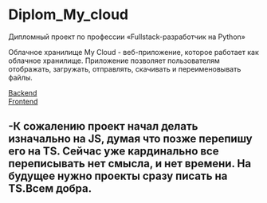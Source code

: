 # Diplom_My_cloud
Дипломный проект по профессии «Fullstack-разработчик на Python»

Облачное хранилище My Cloud - веб-приложение, которое работает как облачное хранилище. Приложение позволяет пользователям отображать, загружать, отправлять, скачивать и переименовывать файлы.


[Backend](/mycloud/README.MD) \
[Frontend](/frontend/README.md) 



-К сожалению проект начал делать изначально на JS, думая что позже перепишу его на TS. Сейчас уже кардинально все переписывать нет смысла, и нет времени. На будущее нужно проекты сразу писать на TS.Всем добра.
-


